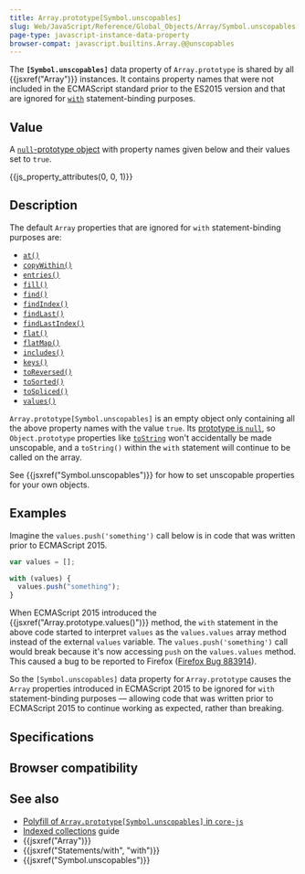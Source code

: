 ```yaml
---
title: Array.prototype[Symbol.unscopables]
slug: Web/JavaScript/Reference/Global_Objects/Array/Symbol.unscopables
page-type: javascript-instance-data-property
browser-compat: javascript.builtins.Array.@@unscopables
---
```




The **`[Symbol.unscopables]`** data property of `Array.prototype` is shared by all {{jsxref("Array")}} instances. It contains property names that were not included in the ECMAScript standard prior to the ES2015 version and that are ignored for [`with`](/Web/JavaScript/Reference/Statements/with) statement-binding purposes.

## Value

A [`null`-prototype object](/Web/JavaScript/Reference/Global_Objects/Object#null-prototype_objects) with property names given below and their values set to `true`.

{{js_property_attributes(0, 0, 1)}}

## Description

The default `Array` properties that are ignored for `with` statement-binding purposes are:

- [`at()`](/Web/JavaScript/Reference/Global_Objects/Array/at)
- [`copyWithin()`](/Web/JavaScript/Reference/Global_Objects/Array/copyWithin)
- [`entries()`](/Web/JavaScript/Reference/Global_Objects/Array/entries)
- [`fill()`](/Web/JavaScript/Reference/Global_Objects/Array/fill)
- [`find()`](/Web/JavaScript/Reference/Global_Objects/Array/find)
- [`findIndex()`](/Web/JavaScript/Reference/Global_Objects/Array/findIndex)
- [`findLast()`](/Web/JavaScript/Reference/Global_Objects/Array/findLast)
- [`findLastIndex()`](/Web/JavaScript/Reference/Global_Objects/Array/findLastIndex)
- [`flat()`](/Web/JavaScript/Reference/Global_Objects/Array/flat)
- [`flatMap()`](/Web/JavaScript/Reference/Global_Objects/Array/flatMap)
- [`includes()`](/Web/JavaScript/Reference/Global_Objects/Array/includes)
- [`keys()`](/Web/JavaScript/Reference/Global_Objects/Array/keys)
- [`toReversed()`](/Web/JavaScript/Reference/Global_Objects/Array/toReversed)
- [`toSorted()`](/Web/JavaScript/Reference/Global_Objects/Array/toSorted)
- [`toSpliced()`](/Web/JavaScript/Reference/Global_Objects/Array/toSpliced)
- [`values()`](/Web/JavaScript/Reference/Global_Objects/Array/values)

`Array.prototype[Symbol.unscopables]` is an empty object only containing all the above property names with the value `true`. Its [prototype is `null`](/Web/JavaScript/Reference/Global_Objects/Object#null-prototype_objects), so `Object.prototype` properties like [`toString`](/Web/JavaScript/Reference/Global_Objects/Object/toString) won't accidentally be made unscopable, and a `toString()` within the `with` statement will continue to be called on the array.

See {{jsxref("Symbol.unscopables")}} for how to set unscopable properties for your own objects.

## Examples

Imagine the `values.push('something')` call below is in code that was written prior to ECMAScript 2015.

```js
var values = [];

with (values) {
  values.push("something");
}
```

When ECMAScript 2015 introduced the {{jsxref("Array.prototype.values()")}} method, the `with` statement in the above code started to interpret `values` as the `values.values` array method instead of the external `values` variable. The `values.push('something')` call would break because it's now accessing `push` on the `values.values` method. This caused a bug to be reported to Firefox ([Firefox Bug 883914](https://bugzil.la/883914)).

So the `[Symbol.unscopables]` data property for `Array.prototype` causes the `Array` properties introduced in ECMAScript 2015 to be ignored for `with` statement-binding purposes — allowing code that was written prior to ECMAScript 2015 to continue working as expected, rather than breaking.

## Specifications



## Browser compatibility



## See also

- [Polyfill of `Array.prototype[Symbol.unscopables]` in `core-js`](https://github.com/zloirock/core-js#ecmascript-array)
- [Indexed collections](/Web/JavaScript/Guide/Indexed_collections) guide
- {{jsxref("Array")}}
- {{jsxref("Statements/with", "with")}}
- {{jsxref("Symbol.unscopables")}}
